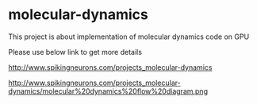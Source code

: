molecular-dynamics
==================

This project is about implementation of molecular dynamics code on GPU

Please use below link to get more details

http://www.spikingneurons.com/projects_molecular-dynamics

http://www.spikingneurons.com/projects_molecular-dynamics/molecular%20dynamics%20flow%20diagram.png
